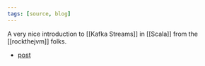 ```yaml
---
tags: [source, blog]
---
```


A very nice introduction to [[Kafka Streams]] in [[Scala]] from the [[rockthejvm]] folks.

- [post](https://blog.rockthejvm.com/kafka-streams/)